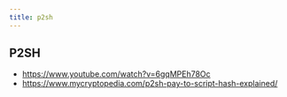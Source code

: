 ```yaml
---
title: p2sh
---
```


## P2SH

- https://www.youtube.com/watch?v=6gqMPEh78Oc
- https://www.mycryptopedia.com/p2sh-pay-to-script-hash-explained/
